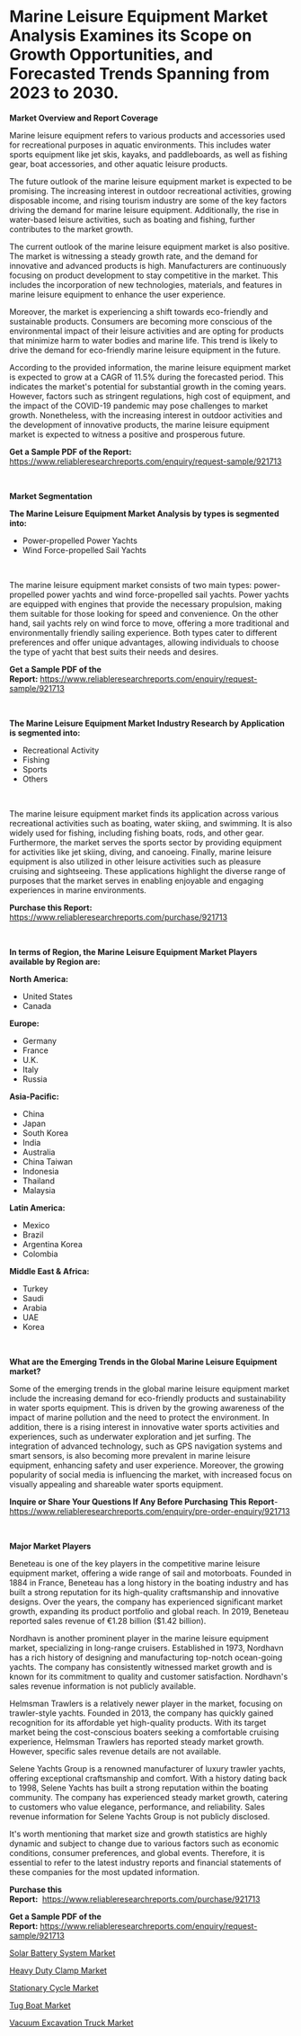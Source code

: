 <p><h1>Marine Leisure Equipment Market Analysis Examines its Scope on Growth Opportunities, and Forecasted Trends Spanning from 2023 to 2030.</h1></p><p><strong>Market Overview and Report Coverage</strong></p>
<p><p>Marine leisure equipment refers to various products and accessories used for recreational purposes in aquatic environments. This includes water sports equipment like jet skis, kayaks, and paddleboards, as well as fishing gear, boat accessories, and other aquatic leisure products. </p><p>The future outlook of the marine leisure equipment market is expected to be promising. The increasing interest in outdoor recreational activities, growing disposable income, and rising tourism industry are some of the key factors driving the demand for marine leisure equipment. Additionally, the rise in water-based leisure activities, such as boating and fishing, further contributes to the market growth.</p><p>The current outlook of the marine leisure equipment market is also positive. The market is witnessing a steady growth rate, and the demand for innovative and advanced products is high. Manufacturers are continuously focusing on product development to stay competitive in the market. This includes the incorporation of new technologies, materials, and features in marine leisure equipment to enhance the user experience.</p><p>Moreover, the market is experiencing a shift towards eco-friendly and sustainable products. Consumers are becoming more conscious of the environmental impact of their leisure activities and are opting for products that minimize harm to water bodies and marine life. This trend is likely to drive the demand for eco-friendly marine leisure equipment in the future.</p><p>According to the provided information, the marine leisure equipment market is expected to grow at a CAGR of 11.5% during the forecasted period. This indicates the market's potential for substantial growth in the coming years. However, factors such as stringent regulations, high cost of equipment, and the impact of the COVID-19 pandemic may pose challenges to market growth. Nonetheless, with the increasing interest in outdoor activities and the development of innovative products, the marine leisure equipment market is expected to witness a positive and prosperous future.</p></p>
<p><strong>Get a Sample PDF of the Report:</strong> <a href="https://www.reliableresearchreports.com/enquiry/request-sample/921713">https://www.reliableresearchreports.com/enquiry/request-sample/921713</a></p>
<p>&nbsp;</p>
<p><strong>Market Segmentation</strong></p>
<p><strong>The Marine Leisure Equipment Market Analysis by types is segmented into:</strong></p>
<p><ul><li>Power-propelled Power Yachts</li><li>Wind Force-propelled Sail Yachts</li></ul></p>
<p>&nbsp;</p>
<p><p>The marine leisure equipment market consists of two main types: power-propelled power yachts and wind force-propelled sail yachts. Power yachts are equipped with engines that provide the necessary propulsion, making them suitable for those looking for speed and convenience. On the other hand, sail yachts rely on wind force to move, offering a more traditional and environmentally friendly sailing experience. Both types cater to different preferences and offer unique advantages, allowing individuals to choose the type of yacht that best suits their needs and desires.</p></p>
<p><strong>Get a Sample PDF of the Report:</strong>&nbsp;<a href="https://www.reliableresearchreports.com/enquiry/request-sample/921713">https://www.reliableresearchreports.com/enquiry/request-sample/921713</a></p>
<p>&nbsp;</p>
<p><strong>The Marine Leisure Equipment Market Industry Research by Application is segmented into:</strong></p>
<p><ul><li>Recreational Activity</li><li>Fishing</li><li>Sports</li><li>Others</li></ul></p>
<p>&nbsp;</p>
<p><p>The marine leisure equipment market finds its application across various recreational activities such as boating, water skiing, and swimming. It is also widely used for fishing, including fishing boats, rods, and other gear. Furthermore, the market serves the sports sector by providing equipment for activities like jet skiing, diving, and canoeing. Finally, marine leisure equipment is also utilized in other leisure activities such as pleasure cruising and sightseeing. These applications highlight the diverse range of purposes that the market serves in enabling enjoyable and engaging experiences in marine environments.</p></p>
<p><strong>Purchase this Report:</strong>&nbsp; <a href="https://www.reliableresearchreports.com/purchase/921713">https://www.reliableresearchreports.com/purchase/921713</a></p>
<p>&nbsp;</p>
<p><strong>In terms of Region, the Marine Leisure Equipment Market Players available by Region are:</strong></p>
<p>
    <p> <strong> North America: </strong>
        <ul>
            <li>United States</li>
            <li>Canada</li>
        </ul>
        </p> 
    <p> <strong> Europe: </strong>
        <ul>
            <li>Germany</li>
            <li>France</li>
            <li>U.K.</li>
            <li>Italy</li>
            <li>Russia</li>
        </ul>
        </p> 
    <p> <strong> Asia-Pacific: </strong>
        <ul>
            <li>China</li>
            <li>Japan</li>
            <li>South Korea</li>
            <li>India</li>
            <li>Australia</li>
            <li>China Taiwan</li>
            <li>Indonesia</li>
            <li>Thailand</li>
            <li>Malaysia</li>
        </ul>
        </p> 
    <p> <strong> Latin America: </strong>
        <ul>
            <li>Mexico</li>
            <li>Brazil</li>
            <li>Argentina Korea</li>
            <li>Colombia</li>
        </ul>
        </p> 
    <p> <strong> Middle East & Africa: </strong>
        <ul>
            <li>Turkey</li>
            <li>Saudi</li>
            <li>Arabia</li>
            <li>UAE</li>
            <li>Korea</li>
        </ul>
    </p>
    </p>
<p>&nbsp;</p>
<p><strong>What are the Emerging Trends in the Global Marine Leisure Equipment market?</strong></p>
<p><p>Some of the emerging trends in the global marine leisure equipment market include the increasing demand for eco-friendly products and sustainability in water sports equipment. This is driven by the growing awareness of the impact of marine pollution and the need to protect the environment. In addition, there is a rising interest in innovative water sports activities and experiences, such as underwater exploration and jet surfing. The integration of advanced technology, such as GPS navigation systems and smart sensors, is also becoming more prevalent in marine leisure equipment, enhancing safety and user experience. Moreover, the growing popularity of social media is influencing the market, with increased focus on visually appealing and shareable water sports equipment.</p></p>
<p><strong>Inquire or Share Your Questions If Any Before Purchasing This Report</strong>- <a href="https://www.reliableresearchreports.com/enquiry/pre-order-enquiry/921713">https://www.reliableresearchreports.com/enquiry/pre-order-enquiry/921713</a></p>
<p>&nbsp;</p>
<p><strong>Major Market Players</strong></p>
<p><p>Beneteau is one of the key players in the competitive marine leisure equipment market, offering a wide range of sail and motorboats. Founded in 1884 in France, Beneteau has a long history in the boating industry and has built a strong reputation for its high-quality craftsmanship and innovative designs. Over the years, the company has experienced significant market growth, expanding its product portfolio and global reach. In 2019, Beneteau reported sales revenue of €1.28 billion ($1.42 billion).</p><p>Nordhavn is another prominent player in the marine leisure equipment market, specializing in long-range cruisers. Established in 1973, Nordhavn has a rich history of designing and manufacturing top-notch ocean-going yachts. The company has consistently witnessed market growth and is known for its commitment to quality and customer satisfaction. Nordhavn's sales revenue information is not publicly available.</p><p>Helmsman Trawlers is a relatively newer player in the market, focusing on trawler-style yachts. Founded in 2013, the company has quickly gained recognition for its affordable yet high-quality products. With its target market being the cost-conscious boaters seeking a comfortable cruising experience, Helmsman Trawlers has reported steady market growth. However, specific sales revenue details are not available.</p><p>Selene Yachts Group is a renowned manufacturer of luxury trawler yachts, offering exceptional craftsmanship and comfort. With a history dating back to 1998, Selene Yachts has built a strong reputation within the boating community. The company has experienced steady market growth, catering to customers who value elegance, performance, and reliability. Sales revenue information for Selene Yachts Group is not publicly disclosed.</p><p>It's worth mentioning that market size and growth statistics are highly dynamic and subject to change due to various factors such as economic conditions, consumer preferences, and global events. Therefore, it is essential to refer to the latest industry reports and financial statements of these companies for the most updated information.</p></p>
<p><strong>Purchase this Report:</strong>&nbsp;&nbsp;<a href="https://www.reliableresearchreports.com/purchase/921713">https://www.reliableresearchreports.com/purchase/921713</a></p>
<p></p>
<p><strong>Get a Sample PDF of the Report:</strong>&nbsp;<a href="https://www.reliableresearchreports.com/enquiry/request-sample/921713">https://www.reliableresearchreports.com/enquiry/request-sample/921713</a></p>
<p><p><a href="https://medium.com/@margaretlee84/solar-battery-system-market-insight-market-trends-growth-forecasted-from-2023-to-2030-e84e8dff9467">Solar Battery System Market</a></p><p><a href="https://medium.com/@blockchainbaron55/heavy-duty-clamp-market-the-key-to-successful-business-strategy-forecast-till-2030-edf22b1d268e">Heavy Duty Clamp Market</a></p><p><a href="https://www.linkedin.com/pulse/stationary-cycle-market-challenges-opportunities-growth-fgbfe/">Stationary Cycle Market</a></p><p><a href="https://github.com/zebdakicsin/Market-Research-Report-List-1/blob/main/tug-boat-market.md">Tug Boat Market</a></p><p><a href="https://github.com/Krish2023na/Market-Research-Report-List-1/blob/main/vacuum-excavation-truck-market.md">Vacuum Excavation Truck Market</a></p></p>